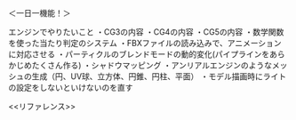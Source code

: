 ＜一日一機能！＞

エンジンでやりたいこと
・CG3の内容
・CG4の内容
・CG5の内容
・数学関数を使った当たり判定のシステム
・FBXファイルの読み込みで、アニメーションに対応させる
・パーティクルのブレンドモードの動的変化(パイプラインをあらかじめたくさん作る)
・シャドウマッピング
・アンリアルエンジンのようなメッシュの生成（円、UV球、立方体、円錐、円柱、平面）
・モデル描画時にライトの設定をしないといけないのを直す

<<リファレンス>>